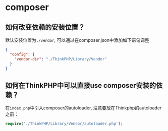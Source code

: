 # composer

## 如何改变依赖的安装位置？
默认安装位置为`./vendor`, 可以通过在composer.json中添加如下语句调整
```json
{
  "config": {
    "vendor-dir": "./ThinkPHP/Library/Vendor"
  }
}
```

## 如何在ThinkPHP中可以直接use composer安装的依赖？
在`index.php`中引入composer的autoloader, 注意要放在Thinkphp的autoloader之前：
```php
require('./ThinkPHP/Library/Vendor/autoloader.php');
```